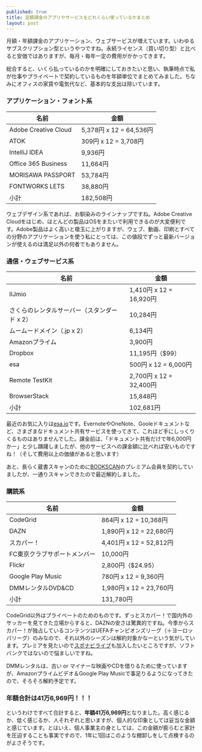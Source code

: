 ```yaml
---
published: true
title: 定額課金のアプリやサービスをどれくらい使っているかまとめ
layout: post
---
```

月額・年額課金のアプリケーション、ウェブサービスが増えています。いわゆるサブスクリプション型というやつですね。永続ライセンス（買い切り型）と比べると安価ではありますが、毎月・毎年一定の費用がかかってきます。

総合すると、いくら払っているのかを明確にしておきたいと思い、執筆時点で私が仕事やプライベートで契約しているものを年額単位でまとめてみました。ちなみにオフィスの家賃や電気代など、基本的な支出は除いています。

### アプリケーション・フォント系

| 名前 | 金額 |
| --- | --- |
| Adobe Creative Cloud | 5,378円 x 12 = 64,536円 |
| ATOK | 309円 x 12 = 3,708円 |
| IntelliJ IDEA | 9,936円 |
| Office 365 Business | 11,664円 |
| MORISAWA PASSPORT | 53,784円 |
| FONTWORKS LETS | 38,880円 |
| 小計 | 182,508円 |

ウェブデザイン系であれば、お馴染みのラインナップですね。Adobe Creative Cloudをはじめ、ほとんどの製品はOSをまたいで利用できるのが大変便利です。Adobe製品はよく高いと槍玉に上がりますが、ウェブ、動画、印刷とすべての分野のアプリケーションを使う私にとっては、この値段でずっと最新バージョンが使えるのは満足以外の何者でもありません。

### 通信・ウェブサービス系

| 名前 | 金額 |
| --- | --- |
| IIJmio | 1,410円 x 12 = 16,920円 |
| さくらのレンタルサーバー（スタンダード x 2） | 10,284円 |
| ムームードメイン（.jp x 2） | 6,134円 |
| Amazonプライム | 3,900円 |
| Dropbox | 11,195円（$99） |
| esa | 500円 x 12 = 6,000円 |
| Remote TestKit | 2,700円 x 12 = 32,400円 |
| BrowserStack | 15,848円 |
| 小計 | 102,681円 |

最近のお気に入りは[esa.io](https://esa.io/)です。EvernoteやOneNote、Gooleドキュメントなど、さまざまなドキュメント共有サービスを使ってきて、これほど手にしっくりくるものはありませんでした。課金前は、「ドキュメント共有だけで年6,000円かー」と少し躊躇しましたが、他のサービスへの課金額に比べれば安いものですね！（そして費用以上の価値があると思います）

あと、長らく蔵書スキャンのために[BOOKSCAN](https://www.bookscan.co.jp/)のプレミアム会員を契約していましたが、一通りスキャンできたので最近解約しました。

### 購読系

| 名前 | 金額 |
| --- | --- |
| CodeGrid | 864円 x 12 = 10,368円 |
| DAZN | 1,890円 x 12 = 22,680円 |
| スカパー！ | 4,401円 x 12 = 52,812円 |
| FC東京クラブサポートメンバー | 10,000円 |
| Flickr | 2,800円（$24.95） |
| Google Play Music | 780円 x 12 = 9,360円 |
| DMMレンタルDVD&CD | 1,980円 x 12 = 23,760円 |
| 小計 | 131,780円 |

CodeGrid以外はプライベートのためのものです。ずっとスカパー！で国内外のサッカーを見てきた立場からすると、DAZNの安さは驚異的ですね。今季からスカパー！が独占しているコンテンツはUEFAチャンピオンズリーグ（＋ヨーロッパリーグ）のみなので、それ以外のシーズンは解約対象かなーという気がしています。プレミアを見たいので[スポナビライブ](http://www.softbank.jp/mobile/special/sportsnavi-live/)も加入したいところですが、ソフトバンクではないので悩ましいですね。

DMMレンタルは、古い or マイナーな映画やCDを借りるために使っていますが、Amazonプライムビデオ＆Google Play Musicで事足りるようになってきたので、そろそろ解約予定です。

### 年額合計は41万6,969円！！！

というわけですべて合計すると、**年額41万6,969円**となりました。高く感じるか、低く感じるか、人それぞれと思いますが、個人的な印象としては妥当な金額と感じています。とはいえ、個人事業主の身としては、この金額が膨らむと家計を圧迫することも事実ですので、1年に1回はこのような棚卸しをして点検するのがよさそうです。
